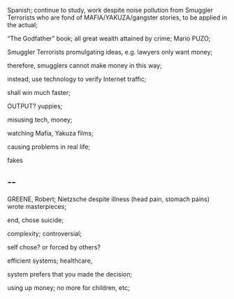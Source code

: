 
Spanish; continue to study, work despite noise pollution from Smuggler Terrorists who are fond of MAFIA/YAKUZA/gangster stories, to be applied in the actual;

“The Godfather” book; all great wealth attained by crime; Mario PUZO;

Smuggler Terrorists promulgating ideas, e.g. lawyers only want money;

therefore, smugglers cannot make money in this way; 

instead, use technology to verify Internet traffic; 

shall win much faster; 

OUTPUT? yuppies; 

misusing tech, money;

watching Mafia, Yakuza films; 

causing problems in real life;

fakes

## --

GREENE, Robert; Nietzsche despite illness (head pain, stomach pains) wrote masterpieces;

end, chose suicide;

complexity; controversial;

self chose? or forced by others?

efficient systems; healthcare,

system prefers that you made the decision;

using up money; no more for children, etc;
